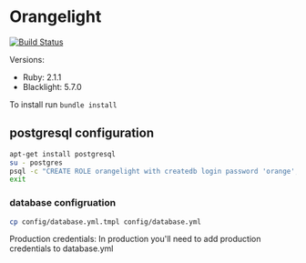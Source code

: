 # Orangelight
[![Build Status](https://travis-ci.org/pulibrary/orangelight.png?branch=development)](https://travis-ci.org/pulibrary/orangelight)


Versions:

* Ruby: 2.1.1
* Blacklight: 5.7.0

To install run `bundle install`

postgresql configuration
------------------

```bash
apt-get install postgresql
su - postgres
psql -c "CREATE ROLE orangelight with createdb login password 'orange';" 
exit
```

### database configruation
```bash
cp config/database.yml.tmpl config/database.yml
```
Production credentials: In production you'll need to add production 
credentials to database.yml